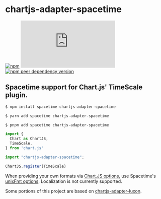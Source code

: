 # chartjs-adapter-spacetime
[![npm](https://img.shields.io/npm/v/chartjs-adapter-spacetime?style=flat-square)](https://www.npmjs.com/package/chartjs-adapter-spacetime)
[![npm peer dependency version](https://img.shields.io/npm/dependency-version/chartjs-adapter-spacetime/peer/chart.js?style=flat-square)](https://www.npmjs.com/package/spacetime)
[![npm peer dependency version](https://img.shields.io/npm/dependency-version/chartjs-adapter-spacetime/peer/spacetime?style=flat-square)](https://www.npmjs.com/package/chart.js)

## Spacetime support for Chart.js' TimeScale plugin.

```bash
$ npm install spacetime chartjs-adapter-spacetime

$ yarn add spacetime chartjs-adapter-spacetime

$ pnpm add spacetime chartjs-adapter-spacetime
```

```ts
import {
  Chart as ChartJS,
  TimeScale,
} from 'chart.js'

import "chartjs-adapter-spacetime";

ChartJS.register(TimeScale)
```

When providing your own formats via [Chart.JS options](https://www.chartjs.org/docs/latest/axes/cartesian/time.html#configuration-options), use Spacetime's [unixFmt options](https://github.com/spencermountain/spacetime/blob/master/src/methods/format/unixFmt.js). Localization is not currently supported.

Some portions of this project are based on [chartjs-adapter-luxon](https://www.github.com/chartjs/chartjs-adapter-luxon).
